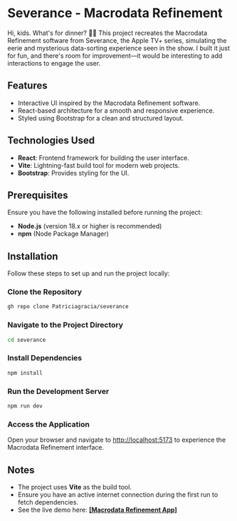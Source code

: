 # Severance - Macrodata Refinement

Hi, kids. What's for dinner? 👋🏻
This project recreates the Macrodata Refinement software from Severance, the Apple TV+ series, simulating the eerie and mysterious data-sorting experience seen in the show. I built it just for fun, and there's room for improvement—it would be interesting to add interactions to engage the user.

## Features

- Interactive UI inspired by the Macrodata Refinement software.
- React-based architecture for a smooth and responsive experience.
- Styled using Bootstrap for a clean and structured layout.

## Technologies Used

- **React**: Frontend framework for building the user interface.
- **Vite**: Lightning-fast build tool for modern web projects.
- **Bootstrap**: Provides styling for the UI.

## Prerequisites

Ensure you have the following installed before running the project:

- **Node.js** (version 18.x or higher is recommended)
- **npm** (Node Package Manager)

## Installation

Follow these steps to set up and run the project locally:

### Clone the Repository

```sh
gh repo clone Patriciagracia/severance
```

### Navigate to the Project Directory

```sh
cd severance
```

### Install Dependencies

```sh
npm install
```

### Run the Development Server

```sh
npm run dev
```

### Access the Application

Open your browser and navigate to [http://localhost:5173](http://localhost:5173) to experience the Macrodata Refinement interface.

## Notes

- The project uses **Vite** as the build tool.
- Ensure you have an active internet connection during the first run to fetch dependencies.
- See the live demo here: [**[Macrodata Refinement App]**
  ](https://severance-nine.vercel.app/)
